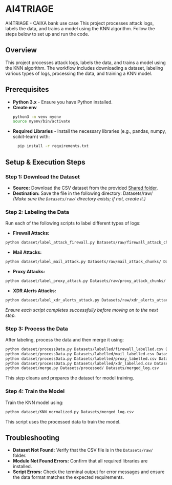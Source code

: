 # AI4TRIAGE
AI4TRIAGE - CAIXA bank use case 
This project processes attack logs, labels the data, and trains a model using the KNN algorithm. Follow the steps below to set up and run the code.
## Overview
This project processes attack logs, labels the data, and trains a model using the KNN algorithm. The workflow includes downloading a dataset, labeling various types of logs, processing the data, and training a KNN model.

## Prerequisites

- **Python 3.x** - Ensure you have Python installed.
- **Create env**
  ```bash
  python3 -m venv myenv
  source myenv/bin/activate
  ```
- **Required Libraries** - Install the necessary libraries (e.g., pandas, numpy, scikit-learn) with:
  ```bash
    pip install -r requirements.txt
  ```

  
## Setup & Execution Steps

### Step 1: Download the Dataset
- **Source:** Download the CSV dataset from the provided  [Shared folder]([https://tecnalia365.sharepoint.com/:u:/r/sites/TEAMGRP106747HORIZON/Documentos%20compartidos/General/AI4CYBER_Project/Work%20Packages/WP07%20Demonstration%20in%20Use%20Cases/Use_Cases/UC2%20(CXB)/Datasets.zip?csf=1&web=1&e=IeQIlM](https://tecnalia365.sharepoint.com/sites/TEAMGRP106747HORIZON/Documentos%20compartidos/General/AI4CYBER_Project/Work%20Packages/WP07%20Demonstration%20in%20Use%20Cases/Use_Cases/UC2%20(CXB)/Datasets.zip?csf=1&web=1&e=IeQIlM&CID=147571dc-8f18-4fc7-adda-8323ca2b8ec1)).
- **Destination:** Save the file in the following directory: Datasets/raw/
  *(Make sure the `Datasets/raw/` directory exists; if not, create it.)*

### Step 2: Labeling the Data
Run each of the following scripts to label different types of logs:

- **Firewall Attacks:**
```bash
python dataset/label_attack_firewall.py Datasets/raw/firewall_attack_chunks/ Datasets/labelled/firewall_labelled.csv
```
- **Mail Attacks:**
```bash
python dataset/label_mail_attack.py Datasets/raw/mail_attack_chunks/ Datasets/labelled/mail_labelled.csv
```
- **Proxy Attacks:**
```bash
python dataset/label_proxy_attack.py Datasets/raw/proxy_attack_chunks/ Datasets/labelled/proxy_labelled.csv
```
- **XDR Alerts Attacks:**
```bash
python dataset/label_xdr_alerts_attack.py Datasets/raw/xdr_alerts_attack_chunks/ Datasets/labelled/xdr_labelled.csv
```
*Ensure each script completes successfully before moving on to the next step.*

### Step 3: Process the Data
After labeling, process the data and then merge it using:
```bash
python dataset/processData.py Datasets/labelled/firewall_labelled.csv Datasets/processed/firewall_processed.csv
python dataset/processData.py Datasets/labelled/mail_labelled.csv Datasets/processed/mail_processed.csv
python dataset/processData.py Datasets/labelled/proxy_labelled.csv Datasets/processed/proxy_processed.csv
python dataset/processData.py Datasets/labelled/xdr_labelled.csv Datasets/processed/xdr_processed.csv
python dataset/merge.py Datasets/processed/ Datasets/merged_log.csv
```
This step cleans and prepares the dataset for model training.

### Step 4: Train the Model
Train the KNN model using:
```bash
python dataset/KNN_normalized.py Datasets/merged_log.csv
```
This script uses the processed data to train the model.



## Troubleshooting

- **Dataset Not Found:** Verify that the CSV file is in the `Datasets/raw/` folder.
- **Module Not Found Errors:** Confirm that all required libraries are installed.
- **Script Errors:** Check the terminal output for error messages and ensure the data format matches the expected requirements.
